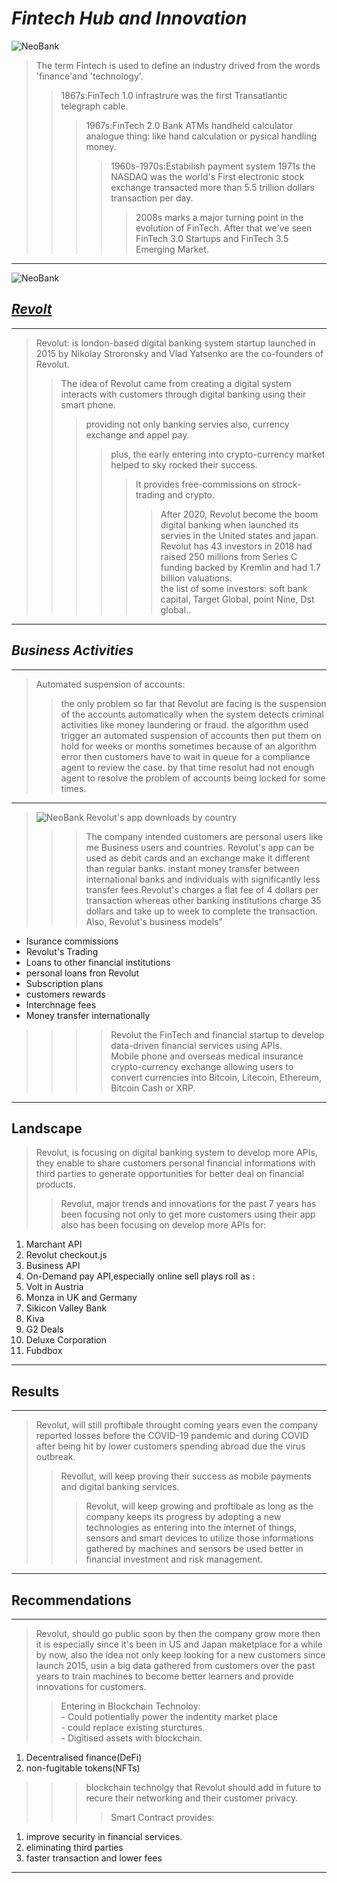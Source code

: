 
# *Fintech Hub and Innovation*


![NeoBank](https://ideausher.com/wp-content/uploads/2022/05/Revolut.webp)

>The term Fintech is used to define an industry  drived from the words 'finance'and 'technology'.
>>1867s:FinTech 1.0 infrastrure was the first Transatlantic telegraph cable.
>>>1967s:FinTech 2.0 Bank ATMs handheld calculator analogue thing: like hand calculation or pysical handling money. 
>>>>1960s-1970s:Estabilish payment system 1971s the NASDAQ was the world's First electronic stock exchange transacted more than 5.5 trillion dollars transaction per day.
>>>>>2008s marks a major turning point in the evolution of FinTech.
 After that we've seen FinTech 3.0 Startups and FinTech 3.5 Emerging Market.


 ---------
            

![NeoBank](https://ideausher.com/wp-content/uploads/2022/05/Revolut-Growth-Timeline.webp)


## [*Revolt*](Revolut)
----------
> Revolut: is london-based digital banking system startup launched in 2015 by Nikolay Stroronsky and Vlad Yatsenko are the co-founders of Revolut.
>>The idea of Revolut came from creating a digital system interacts with customers through digital banking using their smart phone.
>>>providing not only banking servies also, currency exchange and appel pay.
>>>>plus, the early entering into crypto-currency market helped to sky rocked their success.
>>>>>It provides free-commissions on strock-trading and crypto.
>>>>>>After 2020, Revolut become the boom digital banking when launched its servies in the United states and japan.
>>>>>>Revolut has 43 investors in 2018 had raised 250 millions from Series C funding backed by Kremlin and had 1.7 billion valuations.<br>the list of some investors: soft bank capital, Target Global, point Nine, Dst global..


-------------
## *Business Activities*
--------
>Automated suspension of accounts:
>>the only problem so far that Revolut are facing is the suspension of the accounts automatically when the system detects criminal activities like money laundering or fraud.
the algorithm used trigger an automated suspension of accounts then put them on hold for weeks or months sometimes because of an algorithm error then customers  have to wait in queue for a compliance agent to review the case. by that time resolut had not enough agent to resolve the problem of accounts being locked for some times. 
------
>![NeoBank Revolut's app downloads by country](https://thefinancialbrand.com/115750/how-revoluts-super-app-strategy-could-shake-up-u-s-banking/neobank-revoluts-app-downloads-by-country/)
>>>The company intended customers are personal users like me Business users and countries.
  Revolut's app can be used as debit cards and an  exchange make it different than regular banks. instant money transfer between international banks and individuals with significantly less transfer fees.Revolut's charges a flat fee of 4 dollars per transaction whereas other banking institutions charge 35 dollars and take up to week to complete the transaction.
  >Also, Revolut's business models"
   - Isurance commissions
   - Revolut's Trading
   - Loans to other financial institutions
   - personal loans fron Revolut
   - Subscription plans
   - customers rewards
   - Interchnage fees
   - Money transfer internationally
     
>>>>Revolut the FinTech and financial startup to develop data-driven financial services using APIs.<br>
 Mobile phone and overseas medical insurance      crypto-currency exchange allowing users to convert currencies into Bitcoin, Litecoin, Ethereum, Bitcoin Cash or 
  XRP.
  -------
 
 

## Landscape
> Revolut, is focusing on digital banking system to develop more APIs, they enable to share customers personal financial informations with third parties to generate opportunities for better deal on financial products.
>>Revolut, major trends and innovations for the past 7 years has been focusing not only to get more customers using their app also has been focusing on develop more APIs for:
   1. Marchant API
   2. Revolut checkout.js
   3. Business API
   4. On-Demand pay API,especially online sell plays roll as : 
   1. Volt in Austria
   2. Monza in UK and Germany
   3. Sikicon Valley Bank
   4. Kiva
   5. G2 Deals
   6. Deluxe Corporation
   7. Fubdbox
   ---------
           
    
    

## Results
------

  >Revolut, will still proftibale throught coming years even the company reported losses before the COVID-19 pandemic and during COVID after being hit by lower customers spending abroad due the virus outbreak. 
  >>Revollut, will keep proving their success as mobile payments and digital banking services.     
>>>Revolut, will keep growing and proftibale as long as the company keeps its progress by adopting a new technologies as entering into the internet of things, sensors and smart devices to utilize those informations gathered by machines and sensors be used better in financial investment and risk management.
-------



## Recommendations
------


  >Revolut, should go public soon by then the company grow more then it is especially since it's been in US and Japan maketplace for a while by now, also the idea not only keep looking for a new customers since launch 2015, usin a  big data gathered from customers over the past years to train machines to become better learners and provide innovations for customers.
  >>Entering in Blockchain Technoloy:<br>
      - Could potientially power the indentity market place<br>
      - could replace existing sturctures.<br>
      - Digitised assets with blockchain.<br>  
   1. Decentralised finance(DeFi)
   2. non-fugitable tokens(NFTs) 
  >>>blockchain technolgy that Revolut should add in future to recure their networking and their customer privacy.
  >>>>Smart Contract provides:
   1. improve security in financial services.
   2. eliminating third parties
   3. faster transaction and lower fees
   ---------
  

